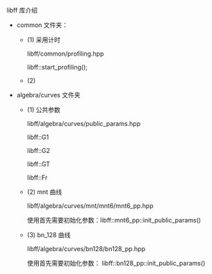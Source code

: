 libff 库介绍

  - common 文件夹：

    - (1) 采用计时

      libff/common/profiling.hpp

      libff::start_profiling();

    - (2) 
  
  - algebra/curves 文件夹

    - (1) 公共参数

      libff/algebra/curves/public_params.hpp

      libff::G1<ppT>
      
      libff::G2<ppT>

      libff::GT<ppT>

      libff::Fr<ppT>

    - (2) mnt 曲线

      libff/algebra/curves/mnt/mnt6/mnt6_pp.hpp

      使用首先需要初始化参数：libff::mnt6_pp::init_public_params()

    - (3) bn_128 曲线

      libff/algebra/curves/bn128/bn128_pp.hpp

      使用首先需要初始化参数：
      libff::bn128_pp::init_public_params()

      